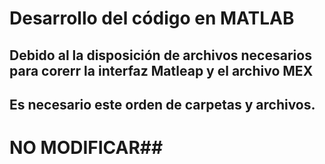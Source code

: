 # Desarrollo del código en MATLAB

## Debido al la disposición de archivos necesarios para corerr la interfaz Matleap y el archivo MEX
## Es necesario este orden de carpetas y archivos.

# NO MODIFICAR##